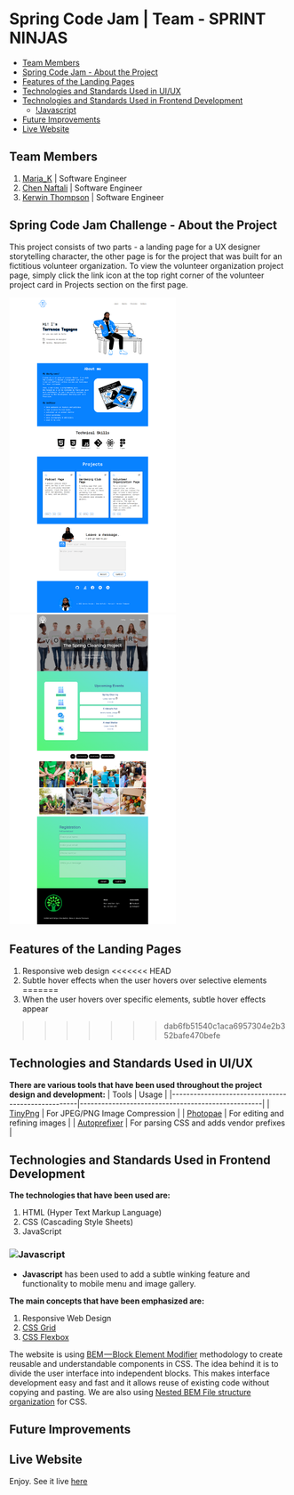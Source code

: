 # Spring Code Jam | Team - SPRINT NINJAS

- [Team Members](#team-members)
- [Spring Code Jam - About the Project](#spring-code-jam-challenge---about-the-project)
- [Features of the Landing Pages](#features-of-the-landing-pages)
- [Technologies and Standards Used in UI/UX](#technologies-and-standards-used-in-uiux)
- [Technologies and Standards Used in Frontend Development](#technologies-and-standards-used-in-frontend-development)
  - [!Javascript](#)
- [Future Improvements](#future-improvements)
- [Live Website](#live-website)

## Team Members

1. [Maria_K](https://github.com/#) | Software Engineer
2. [Chen Naftali](https://github.com/#) | Software Engineer
3. [Kerwin Thompson](https://github.com/Kerwindows) | Software Engineer

## Spring Code Jam Challenge - About the Project

This project consists of two parts - a landing page for a UX designer storytelling character, the other page is for the project that was built for an fictitious volunteer organization. To view the volunteer organization project page, simply click the link icon at the top right corner of the volunteer project card in Projects section on the first page.

<img src="https://github.com/Sprint-Ninjas/spring-code-jam/blob/main/images/Terry.png?raw=true" width=300>
<img src="https://github.com/Sprint-Ninjas/spring-code-jam/blob/main/images/Volunteer-project.png?raw=true" width=300>

## Features of the Landing Pages

1. Responsive web design
<<<<<<< HEAD
2. Subtle hover effects when the user hovers over selective elements
=======
2. When the user hovers over specific elements, subtle hover effects appear
>>>>>>> dab6fb51540c1aca6957304e2b352bafe470befe

## Technologies and Standards Used in UI/UX

**There are various tools that have been used throughout the project design and development:**
| Tools | Usage |
|---------------------------------------------------|---------------------------------------------------|
| [TinyPng](https://tinypng.com/) | For JPEG/PNG Image Compression |
| [Photopae](https://www.photopea.com/) | For editing and refining images |
| [Autoprefixer](https://autoprefixer.github.io/) | For parsing CSS and adds vendor prefixes |

## Technologies and Standards Used in Frontend Development

**The technologies that have been used are:**

1. HTML (Hyper Text Markup Language)
2. CSS (Cascading Style Sheets)
3. JavaScript

### ![Javascript](https://img.shields.io/badge/JavaScript-323330?style=for-the-badge&logo=javascript&logoColor=F7DF1E)

- **Javascript** has been used to add a subtle winking feature and functionality to mobile menu and image gallery.

**The main concepts that have been emphasized are:**

1. Responsive Web Design
2. [CSS Grid](https://css-tricks.com/snippets/css/complete-guide-grid/)
3. [CSS Flexbox](https://css-tricks.com/snippets/css/a-guide-to-flexbox/)

The website is using [BEM — Block Element Modifier](https://en.bem.info/methodology/quick-start/) methodology to create reusable and understandable components in CSS. The idea behind it is to divide the user interface into independent blocks. This makes interface development easy and fast and it allows reuse of existing code without copying and pasting. We are also using [Nested BEM File structure organization](https://en.bem.info/methodology/filestructure/#nested) for CSS.

## Future Improvements

## Live Website

Enjoy. See it live [here](https://sprint-ninjas.github.io/spring-code-jam/)
